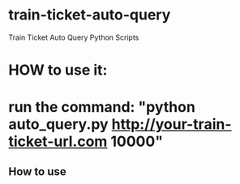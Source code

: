 # train-ticket-auto-query

Train Ticket Auto Query Python Scripts

# HOW to use it:
# run the command: "python auto_query.py http://your-train-ticket-url.com 10000"


## How to use

<!-- ```python
import logging
from queries import Query
from scenarios import query_and_preserve

# login train-ticket and store the cookies
q = Query(url)
if not q.login():
    logging.fatal('login failed')

# execute scenario on current user
query_and_preserve(q)

# or execute query directly
q.query_high_speed_ticket()
``` -->
